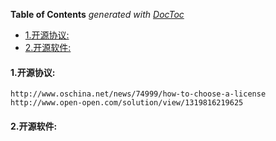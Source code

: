 <!-- START doctoc generated TOC please keep comment here to allow auto update -->
<!-- DON'T EDIT THIS SECTION, INSTEAD RE-RUN doctoc TO UPDATE -->
**Table of Contents**  *generated with [DocToc](https://github.com/thlorenz/doctoc)*

- [1.开源协议:](#1%E5%BC%80%E6%BA%90%E5%8D%8F%E8%AE%AE)
- [2.开源软件:](#2%E5%BC%80%E6%BA%90%E8%BD%AF%E4%BB%B6)

<!-- END doctoc generated TOC please keep comment here to allow auto update -->

#### 1.开源协议:
    http://www.oschina.net/news/74999/how-to-choose-a-license
	http://www.open-open.com/solution/view/1319816219625
#### 2.开源软件:





